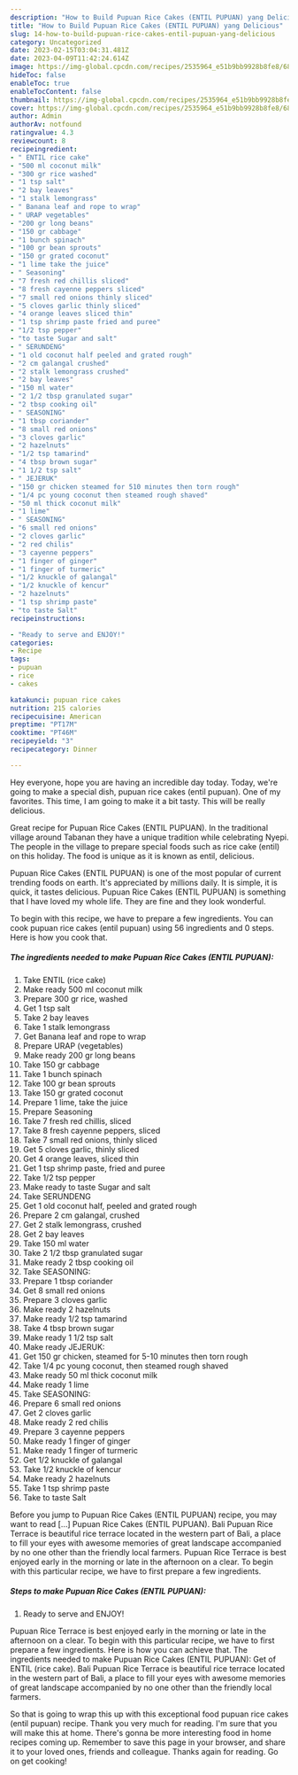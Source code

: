 ```yaml
---
description: "How to Build Pupuan Rice Cakes (ENTIL PUPUAN) yang Delicious"
title: "How to Build Pupuan Rice Cakes (ENTIL PUPUAN) yang Delicious"
slug: 14-how-to-build-pupuan-rice-cakes-entil-pupuan-yang-delicious
category: Uncategorized
date: 2023-02-15T03:04:31.481Z
date: 2023-04-09T11:42:24.614Z
image: https://img-global.cpcdn.com/recipes/2535964_e51b9bb9928b8fe8/680x482cq70/pupuan-rice-cakes-entil-pupuan-recipe-main-photo.jpg
hideToc: false
enableToc: true
enableTocContent: false
thumbnail: https://img-global.cpcdn.com/recipes/2535964_e51b9bb9928b8fe8/680x482cq70/pupuan-rice-cakes-entil-pupuan-recipe-main-photo.jpg
cover: https://img-global.cpcdn.com/recipes/2535964_e51b9bb9928b8fe8/680x482cq70/pupuan-rice-cakes-entil-pupuan-recipe-main-photo.jpg
author: Admin
authorAv: notfound
ratingvalue: 4.3
reviewcount: 8
recipeingredient:
- " ENTIL rice cake"
- "500 ml coconut milk"
- "300 gr rice washed"
- "1 tsp salt"
- "2 bay leaves"
- "1 stalk lemongrass"
- " Banana leaf and rope to wrap"
- " URAP vegetables"
- "200 gr long beans"
- "150 gr cabbage"
- "1 bunch spinach"
- "100 gr bean sprouts"
- "150 gr grated coconut"
- "1 lime take the juice"
- " Seasoning"
- "7 fresh red chillis sliced"
- "8 fresh cayenne peppers sliced"
- "7 small red onions thinly sliced"
- "5 cloves garlic thinly sliced"
- "4 orange leaves sliced thin"
- "1 tsp shrimp paste fried and puree"
- "1/2 tsp pepper"
- "to taste Sugar and salt"
- " SERUNDENG"
- "1 old coconut half peeled and grated rough"
- "2 cm galangal crushed"
- "2 stalk lemongrass crushed"
- "2 bay leaves"
- "150 ml water"
- "2 1/2 tbsp granulated sugar"
- "2 tbsp cooking oil"
- " SEASONING"
- "1 tbsp coriander"
- "8 small red onions"
- "3 cloves garlic"
- "2 hazelnuts"
- "1/2 tsp tamarind"
- "4 tbsp brown sugar"
- "1 1/2 tsp salt"
- " JEJERUK"
- "150 gr chicken steamed for 510 minutes then torn rough"
- "1/4 pc young coconut then steamed rough shaved"
- "50 ml thick coconut milk"
- "1 lime"
- " SEASONING"
- "6 small red onions"
- "2 cloves garlic"
- "2 red chilis"
- "3 cayenne peppers"
- "1 finger of ginger"
- "1 finger of turmeric"
- "1/2 knuckle of galangal"
- "1/2 knuckle of kencur"
- "2 hazelnuts"
- "1 tsp shrimp paste"
- "to taste Salt"
recipeinstructions:

- "Ready to serve and ENJOY!"
categories:
- Recipe
tags:
- pupuan
- rice
- cakes

katakunci: pupuan rice cakes 
nutrition: 215 calories
recipecuisine: American
preptime: "PT17M"
cooktime: "PT46M"
recipeyield: "3"
recipecategory: Dinner

---
```



Hey everyone, hope you are having an incredible day today. Today, we're going to make a special dish, pupuan rice cakes (entil pupuan). One of my favorites. This time, I am going to make it a bit tasty. This will be really delicious.

Great recipe for Pupuan Rice Cakes (ENTIL PUPUAN). In the traditional village around Tabanan they have a unique tradition while celebrating Nyepi. The people in the village to prepare special foods such as rice cake (entil) on this holiday. The food is unique as it is known as entil, delicious.

Pupuan Rice Cakes (ENTIL PUPUAN) is one of the most popular of current trending foods on earth. It's appreciated by millions daily. It is simple, it is quick, it tastes delicious. Pupuan Rice Cakes (ENTIL PUPUAN) is something that I have loved my whole life. They are fine and they look wonderful.


To begin with this recipe, we have to prepare a few ingredients. You can cook pupuan rice cakes (entil pupuan) using 56 ingredients and 0 steps. Here is how you cook that.

<!--inarticleads1-->

##### The ingredients needed to make Pupuan Rice Cakes (ENTIL PUPUAN):

1. Take  ENTIL (rice cake)
1. Make ready 500 ml coconut milk
1. Prepare 300 gr rice, washed
1. Get 1 tsp salt
1. Take 2 bay leaves
1. Take 1 stalk lemongrass
1. Get  Banana leaf and rope to wrap
1. Prepare  URAP (vegetables)
1. Make ready 200 gr long beans
1. Take 150 gr cabbage
1. Take 1 bunch spinach
1. Take 100 gr bean sprouts
1. Take 150 gr grated coconut
1. Prepare 1 lime, take the juice
1. Prepare  Seasoning
1. Take 7 fresh red chillis, sliced
1. Take 8 fresh cayenne peppers, sliced
1. Take 7 small red onions, thinly sliced
1. Get 5 cloves garlic, thinly sliced
1. Get 4 orange leaves, sliced thin
1. Get 1 tsp shrimp paste, fried and puree
1. Take 1/2 tsp pepper
1. Make ready to taste Sugar and salt
1. Take  SERUNDENG
1. Get 1 old coconut half, peeled and grated rough
1. Prepare 2 cm galangal, crushed
1. Get 2 stalk lemongrass, crushed
1. Get 2 bay leaves
1. Take 150 ml water
1. Take 2 1/2 tbsp granulated sugar
1. Make ready 2 tbsp cooking oil
1. Take  SEASONING:
1. Prepare 1 tbsp coriander
1. Get 8 small red onions
1. Prepare 3 cloves garlic
1. Make ready 2 hazelnuts
1. Make ready 1/2 tsp tamarind
1. Take 4 tbsp brown sugar
1. Make ready 1 1/2 tsp salt
1. Make ready  JEJERUK:
1. Get 150 gr chicken, steamed for 5-10 minutes then torn rough
1. Take 1/4 pc young coconut, then steamed rough shaved
1. Make ready 50 ml thick coconut milk
1. Make ready 1 lime
1. Take  SEASONING:
1. Prepare 6 small red onions
1. Get 2 cloves garlic
1. Make ready 2 red chilis
1. Prepare 3 cayenne peppers
1. Make ready 1 finger of ginger
1. Make ready 1 finger of turmeric
1. Get 1/2 knuckle of galangal
1. Take 1/2 knuckle of kencur
1. Make ready 2 hazelnuts
1. Take 1 tsp shrimp paste
1. Take to taste Salt


Before you jump to Pupuan Rice Cakes (ENTIL PUPUAN) recipe, you may want to read […] Pupuan Rice Cakes (ENTIL PUPUAN). Bali Pupuan Rice Terrace is beautiful rice terrace located in the western part of Bali, a place to fill your eyes with awesome memories of great landscape accompanied by no one other than the friendly local farmers. Pupuan Rice Terrace is best enjoyed early in the morning or late in the afternoon on a clear. To begin with this particular recipe, we have to first prepare a few ingredients. 

<!--inarticleads2-->

##### Steps to make Pupuan Rice Cakes (ENTIL PUPUAN):


1. Ready to serve and ENJOY!

Pupuan Rice Terrace is best enjoyed early in the morning or late in the afternoon on a clear. To begin with this particular recipe, we have to first prepare a few ingredients. Here is how you can achieve that. The ingredients needed to make Pupuan Rice Cakes (ENTIL PUPUAN): Get of ENTIL (rice cake). Bali Pupuan Rice Terrace is beautiful rice terrace located in the western part of Bali, a place to fill your eyes with awesome memories of great landscape accompanied by no one other than the friendly local farmers. 

So that is going to wrap this up with this exceptional food pupuan rice cakes (entil pupuan) recipe. Thank you very much for reading. I'm sure that you will make this at home. There's gonna be more interesting food in home recipes coming up. Remember to save this page in your browser, and share it to your loved ones, friends and colleague. Thanks again for reading. Go on get cooking!

